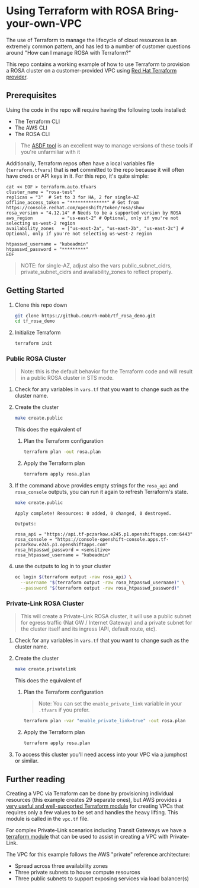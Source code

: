# Using Terraform with ROSA Bring-your-own-VPC

The use of Terraform to manage the lifecycle of cloud resources is an extremely common pattern, and has led to a number of customer questions around "How can I manage ROSA with Terraform?"

This repo contains a working example of how to use Terraform to provision a ROSA cluster on a customer-provided VPC using [Red Hat Terraform provider](https://registry.terraform.io/providers/terraform-redhat/ocm/latest).

## Prerequisites

Using the code in the repo will require having the following tools installed:

- The Terraform CLI
- The AWS CLI
- The ROSA CLI

>The [ASDF tool](https://asdf-vm.com/) is an excellent way to manage versions of these tools if you're unfarmiliar with it

Additionally, Terraform repos often have a local variables file (`terraform.tfvars`) that is **not** committed to the repo because it will often have creds or API keys in it. For this repo, it's quite simple:

```hcl
cat << EOF > terraform.auto.tfvars
cluster_name = "rosa-test"
replicas = "3"  # Set to 3 for HA, 2 for single-AZ
offline_access_token = "**************" # Get from https://console.redhat.com/openshift/token/rosa/show
rosa_version = "4.12.14" # Needs to be a supported version by ROSA
aws_region           = "us-east-2" # Optional, only if you're not selecting us-west-2 region
availability_zones   = ["us-east-2a", "us-east-2b", "us-east-2c"] # Optional, only if you're not selecting us-west-2 region

htpasswd_username = "kubeadmin"
htpasswd_password = "*********"
EOF
```

> NOTE: for single-AZ, adjust also the vars public_subnet_cidrs, private_subnet_cidrs and availability_zones to reflect properly.

## Getting Started

1. Clone this repo down

   ```bash
   git clone https://github.com/rh-mobb/tf_rosa_demo.git
   cd tf_rosa_demo
   ```

1. Initialize Terraform

   ```bash
   terraform init
   ```

### Public ROSA Cluster

> Note: this is the default behavior for the Terraform code and will result in a public ROSA cluster in STS mode.

1. Check for any variables in `vars.tf` that you want to change such as the cluster name.

1. Create the cluster

      ```bash
      make create.public
      ```

      This does the equivalent of

      1. Plan the Terraform configuration

         ```bash
         terraform plan -out rosa.plan
         ```

      1. Apply the Terraform plan

         ```bash
         terraform apply rosa.plan
         ```

1. If the command above provides empty strings for the `rosa_api` and `rosa_console` outputs, you can run it again to refresh Terraform's state.

      ```bash
      make create.public
      ```

      ```
      Apply complete! Resources: 0 added, 0 changed, 0 destroyed.

      Outputs:

      rosa_api = "https://api.tf-pczarkow.e245.p1.openshiftapps.com:6443"
      rosa_console = "https://console-openshift-console.apps.tf-pczarkow.e245.p1.openshiftapps.com"
      rosa_htpasswd_password = <sensitive>
      rosa_htpasswd_username = "kubeadmin"
      ```

1. use the outputs to log in to your cluster

      ```bash
      oc login $(terraform output -raw rosa_api) \
        --username "$(terraform output -raw rosa_htpasswd_username)" \
        --password "$(terraform output -raw rosa_htpasswd_password)"
      ```

### Private-Link ROSA Cluster

> This will create a Private-Link ROSA cluster, it will use a public subnet for egress traffic (Nat GW / Internet Gateway) and a private subnet for the cluster itself and its ingress (API, default route, etc).

1. Check for any variables in `vars.tf` that you want to change such as the cluster name.

1. Create the cluster

      ```bash
      make create.privatelink
      ```

      This does the equivalent of

      1. Plan the Terraform configuration

         > Note: You can set the `enable_private_link` variable in your `.tfvars` if you prefer.

         ```bash
         terraform plan -var "enable_private_link=true" -out rosa.plan
         ```

      1. Apply the Terraform plan

         ```bash
         terraform apply rosa.plan
         ```

1. To access this cluster you'll need access into your VPC via a jumphost or similar.


## Further reading

Creating a VPC via Terraform can be done by provisioning individual resources (this example creates 29 separate ones), but AWS provides a [very useful and well-supported Terraform module](https://registry.terraform.io/modules/terraform-aws-modules/vpc/aws/latest) for creating VPCs that requires only a few values to be set and handles the heavy lifting. This module is called in the `vpc.tf` file.

For complex Private-Link scenarios including Transit Gateways we have a [terraform module](https://registry.terraform.io/modules/rh-mobb/rosa-privatelink-vpc/aws/latest) that can be used to assist in creating a VPC with Private-Link.

The VPC for this example follows the AWS "private" reference architecture:

- Spread across three availability zones
- Three private subnets to house compute resources
- Three public subnets to support exposing services via load balancer(s)
